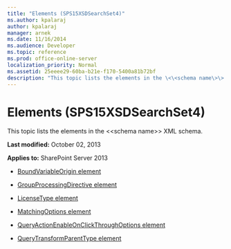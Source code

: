 ```yaml
---
title: "Elements (SPS15XSDSearchSet4)"
ms.author: kpalaraj
author: kpalaraj
manager: arnek
ms.date: 11/16/2014
ms.audience: Developer
ms.topic: reference
ms.prod: office-online-server
localization_priority: Normal
ms.assetid: 25eeee29-60ba-b21e-f170-5400a81b72bf
description: "This topic lists the elements in the \<\<schema name\>\> XML schema."
---
```


# Elements (SPS15XSDSearchSet4)

This topic lists the elements in the \<\<schema name\>\> XML schema.
  
 **Last modified:** October 02, 2013 
  
 **Applies to:** SharePoint Server 2013
  
- [BoundVariableOrigin element](boundvariableorigin-element-sps15xsdsearchset4.md)
    
- [GroupProcessingDirective element](groupprocessingdirective-element-sps15xsdsearchset4.md)
    
- [LicenseType element](licensetype-element-sps15xsdsearchset4.md)
    
- [MatchingOptions element](matchingoptions-element-sps15xsdsearchset4.md)
    
- [QueryActionEnableOnClickThroughOptions element](queryactionenableonclickthroughoptions-element-sps15xsdsearchset4.md)
    
- [QueryTransformParentType element](querytransformparenttype-element-sps15xsdsearchset4.md)
    

